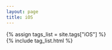 ```yaml
---
layout: page
title: iOS
---
```


{% assign tags_list = site.tags["iOS"] %}  
{% include tag_list.html %}

